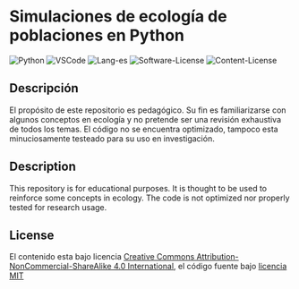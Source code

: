 # Simulaciones de ecología de poblaciones en Python

![Python](https://img.shields.io/badge/-Python-646464?logo=python&labelColor=FFD43B)
![VSCode](https://img.shields.io/badge/-VSCode-blue?logo=visualstudiocode&logoColor=blue&labelColor=white)
![Lang-es](https://img.shields.io/badge/lang-es-coral)
![Software-License](https://img.shields.io/github/license/hdescobarh/simulaciones-ecologia)
![Content-License](https://i.creativecommons.org/l/by-nc-sa/4.0/80x15.png)

## Descripción

El propósito de este repositorio es pedagógico. Su fin es familiarizarse con algunos conceptos en ecología y no pretende ser una revisión exhaustiva de todos los temas. El código no se encuentra optimizado, tampoco esta minuciosamente testeado para su uso en investigación.

## Description

This repository is for educational purposes. It is thought to be used to reinforce some concepts in ecology. The code is not optimized nor properly tested for research usage.

## License

El contenido esta bajo licencia [Creative Commons Attribution-NonCommercial-ShareAlike 4.0 International](https://creativecommons.org/licenses/by-nc-sa/4.0/), el código fuente bajo [licencia MIT](./LICENSE)
